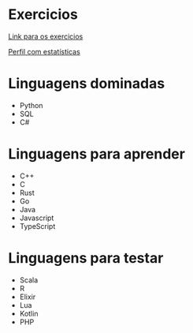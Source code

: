 # Exercicios

[Link para os exercicios](https://judge.beecrowd.com/pt/problems/index/1)

[Perfil com estatísticas](https://judge.beecrowd.com/pt/users/statistics/421980)

# Linguagens dominadas
- Python
- SQL
- C#

# Linguagens para aprender
- C++
- C
- Rust
- Go
- Java
- Javascript
- TypeScript

# Linguagens para testar
- Scala
- R
- Elixir
- Lua
- Kotlin
- PHP
